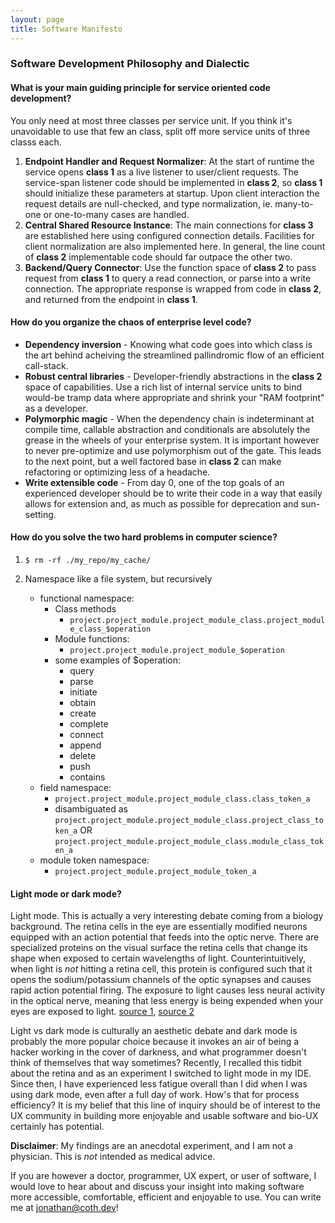 ```yaml
---
layout: page
title: Software Manifesto
---
```


### Software Development Philosophy and Dialectic

#### What is your main guiding principle for service oriented code development?

You only need at most three classes per service unit. If you think it's unavoidable to use that few an class, split off more service units of three classs each.
1. **Endpoint Handler and Request Normalizer**: At the start of runtime the service opens **class 1** as a live listener to user/client requests. The service-span listener code should be implemented in **class 2**, so **class 1** should initialize these parameters at startup. Upon client interaction the request details are null-checked, and type normalization, ie. many-to-one or one-to-many cases are handled.
2. **Central Shared Resource Instance**: The main connections for **class 3** are established here using configured connection details. Facilities for client normalization are also implemented here. In general, the line count of **class 2** implementable code should far outpace the other two.
3. **Backend/Query Connector**: Use the function space of **class 2** to pass request from **class 1** to query a read connection, or parse into a write connection. The appropriate response is wrapped from code in **class 2**, and returned from the endpoint in **class 1**.

#### How do you organize the chaos of enterprise level code?

- **Dependency inversion** - Knowing what code goes into which class is the art behind acheiving the streamlined pallindromic flow of an efficient call-stack.
- **Robust central libraries** - Developer-friendly abstractions in the **class 2** space of capabilities. Use a rich list of internal service units to bind would-be tramp data where appropriate and shrink your "RAM footprint" as a developer.
- **Polymorphic magic** - When the dependency chain is indeterminant at compile time, callable abstraction and conditionals are absolutely the grease in the wheels of your enterprise system. It is important however to never pre-optimize and use polymorphism out of the gate. This leads to the next point, but a well factored base in **class 2** can make refactoring or optimizing less of a headache.
- **Write extensible code** - From day 0, one of the top goals of an experienced developer should be to write their code in a way that easily allows for extension and, as much as possible for deprecation and sun-setting.

#### How do you solve the two hard problems in computer science?

1. `$ rm -rf ./my_repo/my_cache/`

2. Namespace like a file system, but recursively

   - functional namespace:
      - Class methods
         - `project.project_module.project_module_class.project_module_class_$operation`
      - Module functions:
         -  `project.project_module.project_module_$operation`
      - some examples of $operation:
         - query
         - parse
         - initiate
         - obtain
         - create
         - complete
         - connect
         - append
         - delete
         - push
         - contains
   - field namespace:
      -   `project.project_module.project_module_class.class_token_a`
      -  disambiguated as  `project.project_module.project_module_class.project_class_token_a` OR `project.project_module.project_module_class.module_class_token_a`
   - module token namespace:
      -   `project.project_module.project_module_token_a`
    
#### Light mode or dark mode?

Light mode. This is actually a very interesting debate coming from a biology background. The retina cells in the eye are essentially modified neurons equipped with an action potential that feeds into the optic nerve. There are specialized proteins on the visual surface the retina cells that change its shape when exposed to certain wavelengths of light. Counterintuitively, when light is *not* hitting a retina cell, this protein is configured such that it opens the sodium/potassium channels of the optic synapses and causes rapid action potential firing. The exposure to light causes less neural activity in the optical nerve, meaning that less energy is being expended when your eyes are exposed to light. [source 1](https://www.ncbi.nlm.nih.gov/books/NBK10806), [source 2](https://en.wikipedia.org/wiki/Hyperpolarization_(biology))

Light vs dark mode is culturally an aesthetic debate and dark mode is probably the more popular choice because it invokes an air of being a hacker working in the cover of darkness, and what programmer doesn't think of themselves that way sometimes? Recently, I recalled this tidbit about the retina and as an experiment I switched to light mode in my IDE. Since then, I have experienced less fatigue overall than I did when I was using dark mode, even after a full day of work. How's that for process efficiency? It is my belief that this line of inquiry should be of interest to the UX community in building more enjoyable and usable software and bio-UX certainly has potential. 

**Disclaimer**: My findings are an anecdotal experiment, and I am not a physician. This is *not* intended as medical advice. 

If you are however a doctor, programmer, UX expert, or user of software, I would love to hear about and discuss your insight into making software more accessible, comfortable, efficient and enjoyable to use. You can write me at [jonathan@coth.dev](mailto:jonathan@coth.dev)!
